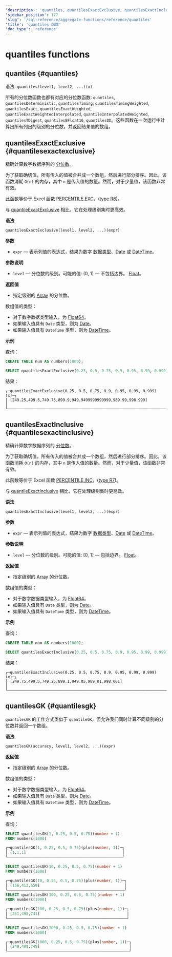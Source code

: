 ```yaml
---
'description': 'quantiles, quantilesExactExclusive, quantilesExactInclusive, quantilesGK'
'sidebar_position': 177
'slug': '/sql-reference/aggregate-functions/reference/quantiles'
'title': 'quantiles 函数'
'doc_type': 'reference'
---
```



# quantiles functions

## quantiles {#quantiles}

语法: `quantiles(level1, level2, ...)(x)`

所有的分位数函数也都有对应的分位数函数: `quantiles`, `quantilesDeterministic`, `quantilesTiming`, `quantilesTimingWeighted`, `quantilesExact`, `quantilesExactWeighted`, `quantileExactWeightedInterpolated`, `quantileInterpolatedWeighted`, `quantilesTDigest`, `quantilesBFloat16`, `quantilesDD`。这些函数在一次运行中计算出所有列出的级别的分位数，并返回结果值的数组。

## quantilesExactExclusive {#quantilesexactexclusive}

精确计算数字数据序列的 [分位数](https://en.wikipedia.org/wiki/Quantile)。

为了获取确切值，所有传入的值被合并成一个数组，然后进行部分排序。因此，该函数消耗 `O(n)` 的内存，其中 `n` 是传入值的数量。然而，对于少量值，该函数非常有效。

此函数等价于 Excel 函数 [PERCENTILE.EXC](https://support.microsoft.com/en-us/office/percentile-exc-function-bbaa7204-e9e1-4010-85bf-c31dc5dce4ba)，([type R6](https://en.wikipedia.org/wiki/Quantile#Estimating_quantiles_from_a_sample))。

与 [quantileExactExclusive](../../../sql-reference/aggregate-functions/reference/quantileexact.md#quantileexactexclusive) 相比，它在处理级别集时更高效。

**语法**

```sql
quantilesExactExclusive(level1, level2, ...)(expr)
```

**参数**

- `expr` — 表示列值的表达式，结果为数字 [数据类型](/sql-reference/data-types)、[Date](../../../sql-reference/data-types/date.md) 或 [DateTime](../../../sql-reference/data-types/datetime.md)。

**参数说明**

- `level` — 分位数的级别。可能的值: (0, 1) — 不包括边界。 [Float](../../../sql-reference/data-types/float.md)。

**返回值**

- 指定级别的 [Array](../../../sql-reference/data-types/array.md) 的分位数。

数组值的类型：

- 对于数字数据类型输入，为 [Float64](../../../sql-reference/data-types/float.md)。
- 如果输入值具有 `Date` 类型，则为 [Date](../../../sql-reference/data-types/date.md)。
- 如果输入值具有 `DateTime` 类型，则为 [DateTime](../../../sql-reference/data-types/datetime.md)。

**示例**

查询：

```sql
CREATE TABLE num AS numbers(1000);

SELECT quantilesExactExclusive(0.25, 0.5, 0.75, 0.9, 0.95, 0.99, 0.999)(x) FROM (SELECT number AS x FROM num);
```

结果：

```text
┌─quantilesExactExclusive(0.25, 0.5, 0.75, 0.9, 0.95, 0.99, 0.999)(x)─┐
│ [249.25,499.5,749.75,899.9,949.9499999999999,989.99,998.999]        │
└─────────────────────────────────────────────────────────────────────┘
```

## quantilesExactInclusive {#quantilesexactinclusive}

精确计算数字数据序列的 [分位数](https://en.wikipedia.org/wiki/Quantile)。

为了获取确切值，所有传入的值被合并成一个数组，然后进行部分排序。因此，该函数消耗 `O(n)` 的内存，其中 `n` 是传入值的数量。然而，对于少量值，该函数非常有效。

此函数等价于 Excel 函数 [PERCENTILE.INC](https://support.microsoft.com/en-us/office/percentile-inc-function-680f9539-45eb-410b-9a5e-c1355e5fe2ed)，([type R7](https://en.wikipedia.org/wiki/Quantile#Estimating_quantiles_from_a_sample))。

与 [quantileExactInclusive](../../../sql-reference/aggregate-functions/reference/quantileexact.md#quantileexactinclusive) 相比，它在处理级别集时更高效。

**语法**

```sql
quantilesExactInclusive(level1, level2, ...)(expr)
```

**参数**

- `expr` — 表示列值的表达式，结果为数字 [数据类型](/sql-reference/data-types)、[Date](../../../sql-reference/data-types/date.md) 或 [DateTime](../../../sql-reference/data-types/datetime.md)。

**参数说明**

- `level` — 分位数的级别。可能的值: [0, 1] — 包括边界。 [Float](../../../sql-reference/data-types/float.md)。

**返回值**

- 指定级别的 [Array](../../../sql-reference/data-types/array.md) 的分位数。

数组值的类型：

- 对于数字数据类型输入，为 [Float64](../../../sql-reference/data-types/float.md)。
- 如果输入值具有 `Date` 类型，则为 [Date](../../../sql-reference/data-types/date.md)。
- 如果输入值具有 `DateTime` 类型，则为 [DateTime](../../../sql-reference/data-types/datetime.md)。

**示例**

查询：

```sql
CREATE TABLE num AS numbers(1000);

SELECT quantilesExactInclusive(0.25, 0.5, 0.75, 0.9, 0.95, 0.99, 0.999)(x) FROM (SELECT number AS x FROM num);
```

结果：

```text
┌─quantilesExactInclusive(0.25, 0.5, 0.75, 0.9, 0.95, 0.99, 0.999)(x)─┐
│ [249.75,499.5,749.25,899.1,949.05,989.01,998.001]                   │
└─────────────────────────────────────────────────────────────────────┘
```

## quantilesGK {#quantilesgk}

`quantilesGK` 的工作方式类似于 `quantileGK`，但允许我们同时计算不同级别的分位数并返回一个数组。

**语法**

```sql
quantilesGK(accuracy, level1, level2, ...)(expr)
```

**返回值**

- 指定级别的 [Array](../../../sql-reference/data-types/array.md) 的分位数。

数组值的类型：

- 对于数字数据类型输入，为 [Float64](../../../sql-reference/data-types/float.md)。
- 如果输入值具有 `Date` 类型，则为 [Date](../../../sql-reference/data-types/date.md)。
- 如果输入值具有 `DateTime` 类型，则为 [DateTime](../../../sql-reference/data-types/datetime.md)。

**示例**

查询：

```sql
SELECT quantilesGK(1, 0.25, 0.5, 0.75)(number + 1)
FROM numbers(1000)

┌─quantilesGK(1, 0.25, 0.5, 0.75)(plus(number, 1))─┐
│ [1,1,1]                                          │
└──────────────────────────────────────────────────┘

SELECT quantilesGK(10, 0.25, 0.5, 0.75)(number + 1)
FROM numbers(1000)

┌─quantilesGK(10, 0.25, 0.5, 0.75)(plus(number, 1))─┐
│ [156,413,659]                                     │
└───────────────────────────────────────────────────┘
SELECT quantilesGK(100, 0.25, 0.5, 0.75)(number + 1)
FROM numbers(1000)

┌─quantilesGK(100, 0.25, 0.5, 0.75)(plus(number, 1))─┐
│ [251,498,741]                                      │
└────────────────────────────────────────────────────┘

SELECT quantilesGK(1000, 0.25, 0.5, 0.75)(number + 1)
FROM numbers(1000)

┌─quantilesGK(1000, 0.25, 0.5, 0.75)(plus(number, 1))─┐
│ [249,499,749]                                       │
└─────────────────────────────────────────────────────┘
```
